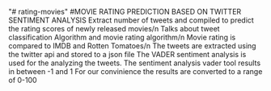 "# rating-movies" 
#MOVIE RATING PREDICTION BASED ON TWITTER SENTIMENT ANALYSIS 
Extract number of tweets and compiled to predict the rating scores of newly released movies/n
Talks about tweet classification Algorithm and movie rating algorithm/n
Movie rating is compared to IMDB and Rotten Tomatoes/n
The tweets are extracted using the twitter api and stored to a json file
The VADER sentiment analysis is used for the analyzing the tweets.
The sentiment analysis vader tool results in between -1 and 1
For our convinience the results are converted to a range of 0-100
